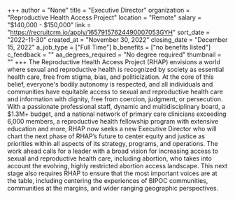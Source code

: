 +++
author = "None"
title = "Executive Director"
organization = "Reproductive Health Access Project"
location = "Remote"
salary = "$140,000 - $150,000"
link = "https://recruitcrm.io/apply/16579157624490007053GYH"
sort_date = "2022-11-30"
created_at = "November 30, 2022"
closing_date = "December 15, 2022"
a_job_type = ["Full Time"]
b_benefits = ["no benefits listed"]
c_feedback = ""
aa_degrees_required = "No degree required"
thumbnail = ""
+++
The Reproductive Health Access Project (RHAP) envisions a world where sexual and reproductive health is recognized by society as essential health care, free from stigma, bias, and politicization. At the core of this belief, everyone's bodily autonomy is respected, and all individuals and communities have equitable access to sexual and reproductive health care and information with dignity, free from coercion, judgment, or persecution. With a passionate professional staff, dynamic and multidisciplinary board, a $1.3M+ budget, and a national network of primary care clinicians exceeding 6,000 members, a reproductive health fellowship program with extensive education and more, RHAP now seeks a new Executive Director who will chart the next phase of RHAP’s future to center equity and justice as priorities within all aspects of its strategy, programs, and operations. The work ahead calls for a leader with a broad vision for increasing access to sexual and reproductive health care, including abortion, who takes into account the evolving, highly restricted abortion access landscape. This next stage also requires RHAP to ensure that the most important voices are at the table, including centering the experiences of BIPOC communities, communities at the margins, and wider ranging geographic perspectives.
